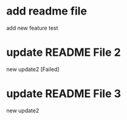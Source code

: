 # add readme file

add new feature test  

# update README File 2 

new update2 [Failed]

# update README File 3

new update2